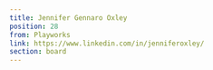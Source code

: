 ```yaml
---
title: Jennifer Gennaro Oxley
position: 28
from: Playworks
link: https://www.linkedin.com/in/jenniferoxley/
section: board
---
```


